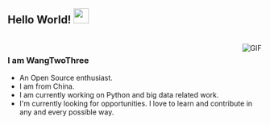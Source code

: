 ## Hello World! <img src="https://cdn.jsdelivr.net/gh/TwoThreeWang/TwoThreeWang/Hi.gif" width="30px"></h2>

<br />
<img align="right" alt="GIF" src="https://cdn.jsdelivr.net/gh/TwoThreeWang/TwoThreeWang/run.gif" />

### I am WangTwoThree
- An Open Source enthusiast.
- I am from China. 
- I am currently working on Python and big data related work.
- I'm currently looking for opportunities. I love to learn and contribute in any and every possible way.
